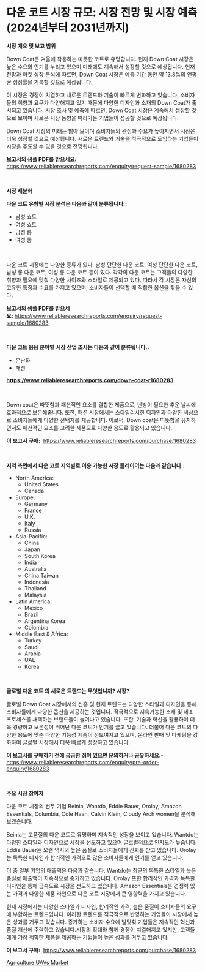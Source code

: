 <p><h1>다운 코트 시장 규모: 시장 전망 및 시장 예측(2024년부터 2031년까지)</h1></p><p><strong>시장 개요 및 보고 범위</strong></p>
<p><p>Down Coat은 겨울에 착용하는 따뜻한 코트로 유명합니다. 현재 Down Coat 시장은 높은 수요와 인기를 누리고 있으며 미래에도 계속해서 성장할 것으로 예상됩니다. 현재 전망과 마켓 성장 분석에 따르면, Down Coat 시장은 예측 기간 동안 약 13.8%의 연평균 성장률을 기록할 것으로 예상됩니다. </p><p>이 시장은 경쟁이 치열하고 새로운 트렌드와 기술이 빠르게 변화하고 있습니다. 소비자들의 취향과 요구가 다양해지고 있기 때문에 다양한 디자인과 소재의 Down Coat가 출시되고 있습니다. 시장 조사 및 예측에 따르면, Down Coat 시장은 계속해서 성장할 것으로 보이며 새로운 시장 동향을 따라가는 기업들이 성공할 것으로 예상됩니다. </p><p>Down Coat 시장의 미래는 밝아 보이며 소비자들의 관심과 수요가 높아지면서 시장은 더욱 성장할 것으로 예상됩니다. 새로운 트렌드와 기술을 적극적으로 도입하는 기업들이 시장을 주도할 수 있을 것으로 전망됩니다.</p></p>
<p><strong>보고서의 샘플 PDF를 받으세요:</strong> <a href="https://www.reliableresearchreports.com/enquiry/request-sample/1680283">https://www.reliableresearchreports.com/enquiry/request-sample/1680283</a></p>
<p>&nbsp;</p>
<p><strong>시장 세분화</strong></p>
<p><strong>다운 코트 유형별 시장 분석은 다음과 같이 분류됩니다.:</strong></p>
<p><ul><li>남성 쇼트</li><li>여성 쇼트</li><li>남성 롱</li><li>여성 롱</li></ul></p>
<p>&nbsp;</p>
<p><p>다운 코트 시장에는 다양한 종류가 있다. 남성 단단한 다운 코트, 여성 단단한 다운 코트, 남성 롱 다운 코트, 여성 롱 다운 코트 등이 있다. 각각의 다운 코트는 고객들의 다양한 취향과 필요에 맞춰 다양한 사이즈와 스타일로 제공되고 있다. 따라서 각 시장은 자신의 고유한 특징과 수요를 가지고 있으며, 소비자들이 선택할 때 적합한 옵션을 찾을 수 있다.</p></p>
<p><strong>보고서의 샘플 PDF를 받으세요:</strong>&nbsp;<a href="https://www.reliableresearchreports.com/enquiry/request-sample/1680283">https://www.reliableresearchreports.com/enquiry/request-sample/1680283</a></p>
<p>&nbsp;</p>
<p><strong> 다운 코트 응용 분야별 시장 산업 조사는 다음과 같이 분류됩니다.:</strong></p>
<p><ul><li>온난화</li><li>패션</li></ul></p>
<p><strong><a href="https://www.reliableresearchreports.com/down-coat-r1680283">https://www.reliableresearchreports.com/down-coat-r1680283</a></strong></p>
<p>&nbsp;</p>
<p><p>Down coat은 따뜻함과 패션적인 요소를 결합한 제품으로, 난방이 필요한 추운 날씨에 효과적으로 보온해줍니다. 또한, 패션 시장에서는 스타일리시한 디자인과 다양한 색상으로 소비자들에게 다양한 선택지를 제공합니다. 이로써, Down coat은 따뜻함을 유지하면서도 패션적인 요소를 고려한 제품으로 다양한 용도로 활용되고 있습니다.</p></p>
<p><strong>이 보고서 구매:</strong>&nbsp; <a href="https://www.reliableresearchreports.com/purchase/1680283">https://www.reliableresearchreports.com/purchase/1680283</a></p>
<p>&nbsp;</p>
<p><strong>지역 측면에서 다운 코트 지역별로 이용 가능한 시장 플레이어는 다음과 같습니다.:</strong></p>
<p><ul>
    <li>
        North America:
        <ul>
            <li>United States</li>
            <li>Canada</li>
        </ul>
    </li>
    <li>
        Europe:
        <ul>
            <li>Germany</li>
            <li>France</li>
            <li>U.K.</li>
            <li>Italy</li>
            <li>Russia</li>
        </ul>
    </li>
    <li>
        Asia-Pacific:
        <ul>
            <li>China</li>
            <li>Japan</li>
            <li>South Korea</li>
            <li>India</li>
            <li>Australia</li>
            <li>China Taiwan</li>
            <li>Indonesia</li>
            <li>Thailand</li>
            <li>Malaysia</li>
        </ul>
    </li>
    <li>
        Latin America:
        <ul>
            <li>Mexico</li>
            <li>Brazil</li>
            <li>Argentina Korea</li>
            <li>Colombia</li>
        </ul>
    </li>
    <li>
        Middle East & Africa:
        <ul>
            <li>Turkey</li>
            <li>Saudi</li>
            <li>Arabia</li>
            <li>UAE</li>
            <li>Korea</li>
        </ul>
    </li>
    </ul></p>
<p>&nbsp;</p>
<p><strong>글로벌 다운 코트 의 새로운 트렌드는 무엇입니까? 시장?</strong></p>
<p><p>글로벌 Down Coat 시장에서의 신흥 및 현재 트렌드는 다양한 스타일과 디자인을 통해 소비자들에게 다양한 옵션을 제공하는 것입니다. 적극적으로 지속가능한 소재 및 제조 프로세스를 채택하는 브랜드들이 늘어나고 있습니다. 또한, 기술과 혁신을 활용하여 더욱 경량하고 보온성이 뛰어난 다운 코트가 인기를 끌고 있습니다. 더불어 다운 코트의 다양한 용도에 맞춘 다양한 기능성 제품이 선보여지고 있으며, 온라인 판매 및 마케팅을 강화하여 글로벌 시장에서 더욱 빠르게 성장하고 있습니다.</p></p>
<p><strong>이 보고서를 구매하기 전에 궁금한 점이 있으면 문의하거나 공유하세요.</strong>- <a href="https://www.reliableresearchreports.com/enquiry/pre-order-enquiry/1680283">https://www.reliableresearchreports.com/enquiry/pre-order-enquiry/1680283</a></p>
<p>&nbsp;</p>
<p><strong>주요 시장 참여자</strong></p>
<p><p>다운 코트 시장의 선두 기업 Beinia, Wantdo, Eddie Bauer, Orolay, Amazon Essentials, Columbia, Cole Haan, Calvin Klein, Cloudy Arch women을 분석해보겠습니다. </p><p>Beinia는 고품질의 다운 코트로 유명하며 지속적인 성장을 보이고 있습니다. Wantdo는 다양한 스타일과 디자인으로 시장을 선도하고 있으며 글로벌적으로 인지도가 높습니다. Eddie Bauer는 오랜 역사와 높은 품질로 소비자들에게 신뢰를 받고 있습니다. Orolay는 독특한 디자인과 합리적인 가격으로 많은 소비자들에게 인기를 얻고 있습니다.</p><p>이 중 일부 기업의 매출액은 다음과 같습니다. Wantdo는 최근의 독특한 스타일과 높은 품질로 매출액이 지속적으로 증가하고 있습니다. Orolay 또한 합리적인 가격과 독특한 디자인을 통해 급속도로 시장을 선도하고 있습니다. Amazon Essentials는 경쟁력 있는 가격과 다양한 제품 라인으로 다운 코트 시장에서 큰 영향력을 가지고 있습니다.</p><p>현재 시장에서는 다양한 스타일과 디자인, 합리적인 가격, 높은 품질이 소비자들의 요구에 부합하는 트렌드입니다. 이러한 트렌드를 적극적으로 반영하는 기업들이 시장에서 높은 성과를 거두고 있습니다. 증가하는 소비자 수요에 발맞춰 기업들은 지속적인 혁신과 품질 개선에 주력하고 있습니다.시장의 확대와 함께 경쟁이 치열해지고 있지만, 고객들에게 가장 적합한 제품을 제공하는 기업들이 높은 성과를 거두고 있습니다.</p></p>
<p><strong>이 보고서 구매:</strong>&nbsp;&nbsp;<a href="https://www.reliableresearchreports.com/purchase/1680283">https://www.reliableresearchreports.com/purchase/1680283</a></p>
<p><p><a href="https://github.com/GroverBarry/Market-Research-Report-List-4/blob/main/agriculture-uavs-market.md">Agriculture UAVs Market</a></p></p>